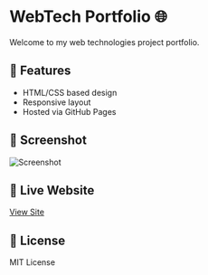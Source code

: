 # WebTech Portfolio 🌐

Welcome to my web technologies project portfolio.

## 🚀 Features
- HTML/CSS based design
- Responsive layout
- Hosted via GitHub Pages

## 📸 Screenshot
![Screenshot](assets/screenshot.png)

## 🔗 Live Website
[View Site](https://curator71.github.io/webtech/)

## 📄 License
MIT License
